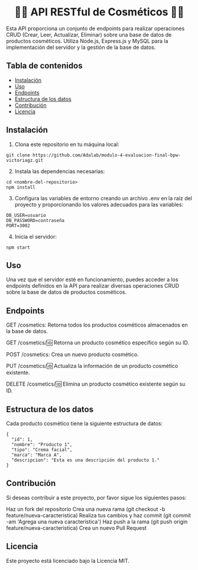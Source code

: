 
<h1 align="center">💄💄 API RESTful de Cosméticos 💄💄</h1>

Esta API proporciona un conjunto de endpoints para realizar operaciones CRUD (Crear, Leer, Actualizar, Eliminar) sobre una base de datos de productos cosméticos. Utiliza Node.js, Express.js y MySQL para la implementación del servidor y la gestión de la base de datos.

## Tabla de contenidos

- [Instalación](#instalación)
- [Uso](#uso)
- [Endpoints](#endpoints)
- [Estructura de los datos](#estructura-de-los-datos)
- [Contribución](#contribución)
- [Licencia](#licencia)

## Instalación

1. Clona este repositorio en tu máquina local:
 ```
git clone https://github.com/Adalab/modulo-4-evaluacion-final-bpw-victoriagz.git
```


2. Instala las dependencias necesarias:
```
cd <nombre-del-repositorio>
npm install
```

3. Configura las variables de entorno creando un archivo .env en la raíz del proyecto y proporcionando los valores adecuados para las variables:
```
DB_USER=usuario
DB_PASSWORD=contraseña
PORT=3002
```
4. Inicia el servidor:
```
npm start
```



## Uso
Una vez que el servidor esté en funcionamiento, puedes acceder a los endpoints definidos en la API para realizar diversas operaciones CRUD sobre la base de datos de productos cosméticos.

## Endpoints
GET /cosmetics: Retorna todos los productos cosméticos almacenados en la base de datos.

GET /cosmetics/:id: Retorna un producto cosmético específico según su ID.

POST /cosmetics: Crea un nuevo producto cosmético.

PUT /cosmetics/:id: Actualiza la información de un producto cosmético existente.

DELETE /cosmetics/:id: Elimina un producto cosmético existente según su ID.


## Estructura de los datos
Cada producto cosmético tiene la siguiente estructura de datos:
```
{
  "id": 1,
  "nombre": "Producto 1",
  "tipo": "Crema facial",
  "marca": "Marca A",
  "descripcion": "Esta es una descripción del producto 1."
}
```


## Contribución
Si deseas contribuir a este proyecto, por favor sigue los siguientes pasos:

Haz un fork del repositorio
Crea una nueva rama (git checkout -b feature/nueva-caracteristica)
Realiza tus cambios y haz commit (git commit -am 'Agrega una nueva característica')
Haz push a la rama (git push origin feature/nueva-caracteristica)
Crea un nuevo Pull Request


## Licencia
Este proyecto está licenciado bajo la Licencia MIT.

